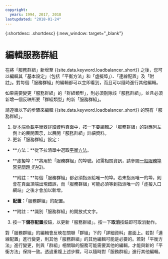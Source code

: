 ```yaml
---
copyright:
  years: 1994, 2017, 2018
lastupdated: "2018-01-24"
---
```


{:shortdesc: .shortdesc}
{:new_window: target="_blank"}

# 編輯服務群組

在將「服務群組」新增至 {{site.data.keyword.loadbalancer_short}} 之後，您可以編輯其「基本設定」（包括「平衡方法」和「虛擬埠」）、「連線配置」及「附註」。對每個「服務群組」的編輯都可以立即看到，而且可以隨時進行其他編輯。 

如果需要變更「服務群組」的「群組類型」，則必須刪除該「服務群組」，並且必須新增一個反映所要「群組類型」的新「服務群組」。 

請遵循以下的步驟來編輯 {{site.data.keyword.loadbalancer_short}} 的現有「服務群組」。

1. 從[本端負載平衡器詳細資料](view-all-load-balancers.html)頁面中，按一下要編輯之「服務群組」的對應列左側上的展開圖示，以展開「服務群組」詳細資料。
2. 更新「服務群組」設定：
  - **方法：**從下拉清單中選取[平衡方法](load_balancing_methods.html)。
  - **虛擬埠：**將用於「服務群組」的埠號。如需相關資訊，請參閱[一般服務埠常見問題 (FAQ)](load-balancing-faqs-2.html#what-services-can-be-load-balanced-)。 

  	**附註：**每個「服務群組」都必須指派給唯一的埠。若未指派唯一的埠，則會在頁面頂端出現錯誤，而「服務群組」可能必須等到指派唯一的「虛擬入口網站」之後才會加以新增。
  - **配置：**「服務群組」的配置。
  - **附註：**識別「服務群組」的開放式文字。
3. 按一下**儲存配置**按鈕，以更新「服務群組」。按一下**取消**按鈕即可取消動作。

對「服務群組」的編輯會反映在關聯「群組」下的「詳細資料」畫面上。若對「連線配置」進行變更，則其他「服務群組」的其他編輯可能是必要的。若對「平衡方法」進行變更，則與「群組」相關聯的服務可能需要其他的編輯，才能與新的「平衡方法」保持一致。透過重複上述步驟，可以隨時對「服務群組」進行其他編輯。

